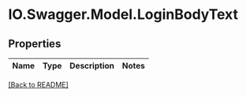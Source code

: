 # IO.Swagger.Model.LoginBodyText
## Properties

Name | Type | Description | Notes
------------ | ------------- | ------------- | -------------

 [[Back to README]](../README.md)


